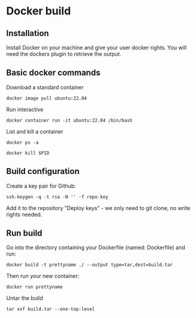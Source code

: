 # Docker build

## Installation

Install Docker on your machine and give your user docker rights.
You will need the dockerx plugin to retrieve the output.

## Basic docker commands

Download a standard container

    docker image pull ubuntu:22.04

Run interactive

    docker container run -it ubuntu:22.04 /bin/bash

List and kill a container

    docker ps -a

    docker kill $PID

## Build configuration

Create a key pair for Github:

    ssh-keygen -q -t rsa -N '' -f repo-key

Add it to the repository "Deploy keys" - we only need to git clone, no write rights needed.

## Run build

Go into the directory containing your Dockerfile (named: Dockerfile) and run:

    docker build -t prettyname ./ --output type=tar,dest=build.tar

Then run your new container:

    docker run prettyname

Untar the build

    tar xvf build.tar --one-top-level
